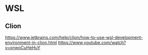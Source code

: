 # WSL

## Clion

https://www.jetbrains.com/help/clion/how-to-use-wsl-development-environment-in-clion.html
https://www.youtube.com/watch?v=xnwoCuHeHuY

